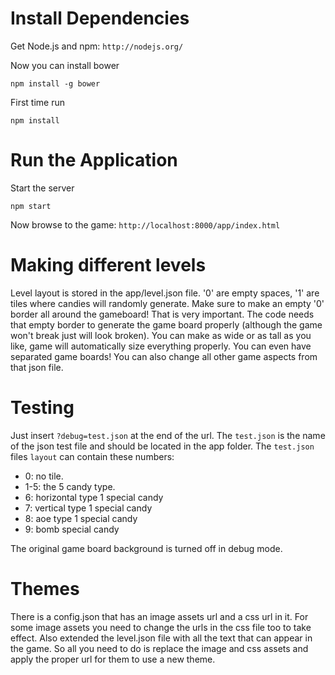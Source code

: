 # Install Dependencies

Get Node.js and npm: `http://nodejs.org/`

Now you can install bower
```
npm install -g bower
```

First time run 
```
npm install
```

# Run the Application

Start the server 
```
npm start
```

Now browse to the game: `http://localhost:8000/app/index.html`

# Making different levels

Level layout is stored in the app/level.json file. '0' are empty spaces, '1' are tiles where candies will randomly generate. Make sure to make an empty '0' border all around the gameboard! That is very important. The code needs that empty border to generate the game board properly (although the game won't break just will look broken). You can make as wide or as tall as you like, game will automatically size everything properly. You can even have separated game boards! You can also change all other game aspects from that json file.

# Testing

Just insert ```?debug=test.json``` at the end of the url. The ```test.json``` is the name of the json test file and should be located in the app folder.
The ```test.json``` files ```layout``` can contain these numbers:

* 0: no tile.
* 1-5: the 5 candy type.
* 6: horizontal type 1 special candy
* 7: vertical type 1 special candy
* 8: aoe type 1 special candy
* 9: bomb special candy

The original game board background is turned off in debug mode.

# Themes

There is a config.json that has an image assets url and a css url in it. For some image assets you need to change the urls in the css file too to take effect.
Also extended the level.json file with all the text that can appear in the game.
So all you need to do is replace the image and css assets and apply the proper url for them to use a new theme.
